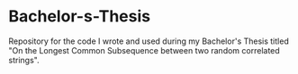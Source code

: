 # Bachelor-s-Thesis
Repository for the code I wrote and used during my Bachelor's Thesis titled "On the Longest Common Subsequence between two random correlated strings".

